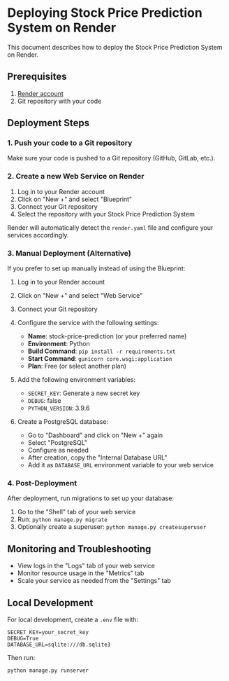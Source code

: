 # Deploying Stock Price Prediction System on Render

This document describes how to deploy the Stock Price Prediction System on Render.

## Prerequisites

1. [Render account](https://render.com/)
2. Git repository with your code

## Deployment Steps

### 1. Push your code to a Git repository

Make sure your code is pushed to a Git repository (GitHub, GitLab, etc.).

### 2. Create a new Web Service on Render

1. Log in to your Render account
2. Click on "New +" and select "Blueprint"
3. Connect your Git repository
4. Select the repository with your Stock Price Prediction System

Render will automatically detect the `render.yaml` file and configure your services accordingly.

### 3. Manual Deployment (Alternative)

If you prefer to set up manually instead of using the Blueprint:

1. Log in to your Render account
2. Click on "New +" and select "Web Service"
3. Connect your Git repository
4. Configure the service with the following settings:
   - **Name**: stock-price-prediction (or your preferred name)
   - **Environment**: Python
   - **Build Command**: `pip install -r requirements.txt`
   - **Start Command**: `gunicorn core.wsgi:application`
   - **Plan**: Free (or select another plan)

5. Add the following environment variables:
   - `SECRET_KEY`: Generate a new secret key
   - `DEBUG`: false
   - `PYTHON_VERSION`: 3.9.6

6. Create a PostgreSQL database:
   - Go to "Dashboard" and click on "New +" again
   - Select "PostgreSQL"
   - Configure as needed
   - After creation, copy the "Internal Database URL"
   - Add it as `DATABASE_URL` environment variable to your web service

### 4. Post-Deployment

After deployment, run migrations to set up your database:

1. Go to the "Shell" tab of your web service
2. Run: `python manage.py migrate`
3. Optionally create a superuser: `python manage.py createsuperuser`

## Monitoring and Troubleshooting

- View logs in the "Logs" tab of your web service
- Monitor resource usage in the "Metrics" tab
- Scale your service as needed from the "Settings" tab

## Local Development

For local development, create a `.env` file with:

```
SECRET_KEY=your_secret_key
DEBUG=True
DATABASE_URL=sqlite:///db.sqlite3
```

Then run:

```
python manage.py runserver
``` 